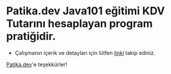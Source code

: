 # Patika.dev Java101 eğitimi KDV Tutarını hesaplayan program pratiğidir.

* Çalışmanın içerik ve detayları için lütfen [linki](https://academy.patika.dev/courses/java101/pratik-kdv-hesaplama) takip ediniz.

[Patika.dev](https://www.patika.dev/tr)'e teşekkürler!